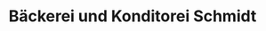 ---
title: "Bäckerei und Konditorei Schmidt"
url: /hankensbuettel/baeckerei-und-konditorei-schmidt/
shop: Bäckerei
---